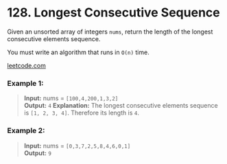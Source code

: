# 128. Longest Consecutive Sequence

Given an unsorted array of integers `nums`, return the length of the longest consecutive elements sequence.

You must write an algorithm that runs in `O(n)` time.

[leetcode.com](https://leetcode.com/problems/longest-consecutive-sequence/description/)

### Example 1:

> **Input:** nums = `[100,4,200,1,3,2]`  
> **Output:** `4`
> **Explanation:** The longest consecutive elements sequence is `[1, 2, 3, 4]`. Therefore its length is `4`.

### Example 2:

> **Input:** nums = `[0,3,7,2,5,8,4,6,0,1]`  
> **Output:** `9`

